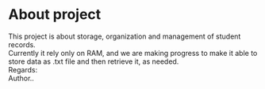 # About project
This project is about storage, organization and management of student records.<br>
Currently it rely only on RAM, and we are making progress to make it able to store data as .txt file and then retrieve it, as needed.<br>
Regards:<br>
Author..